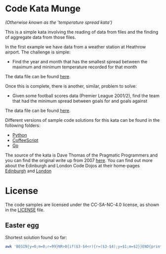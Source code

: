 # Code Kata Munge

_(Otherwise known as the 'temperature spread kata')_

This is a simple kata involving the reading of data from files and the finding of aggregate data from those files.

In the first example we have data from a weather station at Heathrow airport. The challenge is simple:

* Find the year and month that has the smallest spread between the maximum and minimum temperature recorded for that month

The data file can be found [here](heathrow-weather-data.txt).

Once this is complete, there is another, similar, problem to solve:

* Given some football scores data (Premier League 2001/2), find the team that had the minimum spread between goals for and goals against

The data file can be found [here](football.dat).

Different versions of sample code solutions for this kata can be found in the following folders:

* [Python](/python)
* [CoffeeScript](/coffee)
* [Go](/golang)

The source of the kata is Dave Thomas of the Pragmatic Programmers and you can find the original write up from 2007 [here](http://codekata.com/kata/kata04-data-munging/). You can find out more about the Edinburgh and London Code Dojos at their home-pages  [Edinburgh](http://www.meetup.com/Edinburgh-Code-Dojo/) and [London](http://www.meetup.com/London-Code-Dojo/)

# License
The code samples are licensed under the CC-SA-NC-4.0 license, as shown in the [LICENSE](/LICENSE) file.

## Easter egg

Shortest solution found so far:

```bash
awk 'BEGIN{y=0;m=0;r=99}NR>8{if($3-$4<r){r=($3-$4);y=$1;m=$2}}END{print "min is ",r," year:",y," month:",m}' heathrow-weather-data.txt
```
